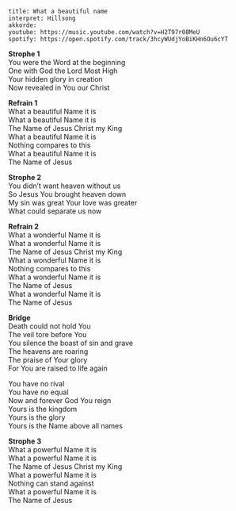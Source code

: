 ```
title: What a beautiful name
interpret: Hillsong
akkorde: 
youtube: https://music.youtube.com/watch?v=H2T97r08MeU
spotify: https://open.spotify.com/track/3hcyWUdjYoBiKHn6Ou6cYT
```

**Strophe 1**  
You were the Word at the beginning  
One with God the Lord Most High  
Your hidden glory in creation  
Now revealed in You our Christ

**Refrain 1**  
What a beautiful Name it is  
What a beautiful Name it is  
The Name of Jesus Christ my King  
What a beautiful Name it is  
Nothing compares to this  
What a beautiful Name it is  
The Name of Jesus

**Strophe 2**  
You didn’t want heaven without us  
So Jesus You brought heaven down  
My sin was great Your love was greater  
What could separate us now

**Refrain 2**  
What a wonderful Name it is  
What a wonderful Name it is  
The Name of Jesus Christ my King  
What a wonderful Name it is  
Nothing compares to this  
What a wonderful Name it is  
The Name of Jesus  
What a wonderful Name it is  
The Name of Jesus

**Bridge**  
Death could not hold You  
The veil tore before You  
You silence the boast of sin and grave  
The heavens are roaring  
The praise of Your glory  
For You are raised to life again

You have no rival  
You have no equal  
Now and forever God You reign  
Yours is the kingdom  
Yours is the glory  
Yours is the Name above all names

**Strophe 3**  
What a powerful Name it is  
What a powerful Name it is  
The Name of Jesus Christ my King  
What a powerful Name it is  
Nothing can stand against  
What a powerful Name it is  
The Name of Jesus
